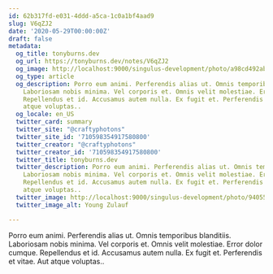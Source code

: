 ```yaml
---
id: 62b317fd-e031-4ddd-a5ca-1c0a1bf4aad9
slug: V6qZJ2
date: '2020-05-29T00:00:00Z'
draft: false
metadata:
  og_title: tonyburns.dev
  og_url: https://tonyburns.dev/notes/V6qZJ2
  og_image: http://localhost:9000/singulus-development/photo/a98cd492ab15830e58c1bb750cdb852f.jpeg
  og_type: article
  og_description: Porro eum animi. Perferendis alias ut. Omnis temporibus blanditiis.
    Laboriosam nobis minima. Vel corporis et. Omnis velit molestiae. Error dolor cumque.
    Repellendus et id. Accusamus autem nulla. Ex fugit et. Perferendis et vitae. Aut
    atque voluptas..
  og_locale: en_US
  twitter_card: summary
  twitter_site: "@craftyphotons"
  twitter_site_id: '710598354917580800'
  twitter_creator: "@craftyphotons"
  twitter_creator_id: '710598354917580800'
  twitter_title: tonyburns.dev
  twitter_description: Porro eum animi. Perferendis alias ut. Omnis temporibus blanditiis.
    Laboriosam nobis minima. Vel corporis et. Omnis velit molestiae. Error dolor cumque.
    Repellendus et id. Accusamus autem nulla. Ex fugit et. Perferendis et vitae. Aut
    atque voluptas..
  twitter_image: http://localhost:9000/singulus-development/photo/9405525f92f5b393ab07f49c89bff587.jpeg
  twitter_image_alt: Young Zulauf

---
```


Porro eum animi. Perferendis alias ut. Omnis temporibus blanditiis. Laboriosam nobis minima. Vel corporis et. Omnis velit molestiae. Error dolor cumque. Repellendus et id. Accusamus autem nulla. Ex fugit et. Perferendis et vitae. Aut atque voluptas..
